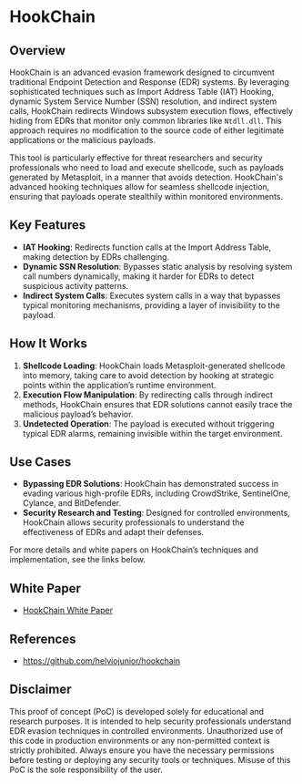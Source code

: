 
# HookChain

## Overview

HookChain is an advanced evasion framework designed to circumvent traditional Endpoint Detection and Response (EDR) systems. By leveraging sophisticated techniques such as Import Address Table (IAT) Hooking, dynamic System Service Number (SSN) resolution, and indirect system calls, HookChain redirects Windows subsystem execution flows, effectively hiding from EDRs that monitor only common libraries like `Ntdll.dll`. This approach requires no modification to the source code of either legitimate applications or the malicious payloads.

This tool is particularly effective for threat researchers and security professionals who need to load and execute shellcode, such as payloads generated by Metasploit, in a manner that avoids detection. HookChain's advanced hooking techniques allow for seamless shellcode injection, ensuring that payloads operate stealthily within monitored environments.

## Key Features

- **IAT Hooking**: Redirects function calls at the Import Address Table, making detection by EDRs challenging.
- **Dynamic SSN Resolution**: Bypasses static analysis by resolving system call numbers dynamically, making it harder for EDRs to detect suspicious activity patterns.
- **Indirect System Calls**: Executes system calls in a way that bypasses typical monitoring mechanisms, providing a layer of invisibility to the payload.

## How It Works

1. **Shellcode Loading**: HookChain loads Metasploit-generated shellcode into memory, taking care to avoid detection by hooking at strategic points within the application’s runtime environment.
2. **Execution Flow Manipulation**: By redirecting calls through indirect methods, HookChain ensures that EDR solutions cannot easily trace the malicious payload’s behavior.
3. **Undetected Operation**: The payload is executed without triggering typical EDR alarms, remaining invisible within the target environment.

## Use Cases

- **Bypassing EDR Solutions**: HookChain has demonstrated success in evading various high-profile EDRs, including CrowdStrike, SentinelOne, Cylance, and BitDefender.
- **Security Research and Testing**: Designed for controlled environments, HookChain allows security professionals to understand the effectiveness of EDRs and adapt their defenses.

For more details and white papers on HookChain’s techniques and implementation, see the links below.

## White Paper

- [HookChain White Paper](https://arxiv.org/abs/2404.16856)

## References

- https://github.com/helviojunior/hookchain

## Disclaimer

This proof of concept (PoC) is developed solely for educational and research purposes. It is intended to help security professionals understand EDR evasion techniques in controlled environments. Unauthorized use of this code in production environments or any non-permitted context is strictly prohibited. Always ensure you have the necessary permissions before testing or deploying any security tools or techniques. Misuse of this PoC is the sole responsibility of the user.
